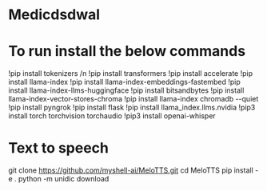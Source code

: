 # Medicdsdwal


# To run install the below commands

!pip install tokenizers /n
!pip install transformers
!pip install accelerate
!pip install llama-index
!pip install llama-index-embeddings-fastembed
!pip install llama-index-llms-huggingface
!pip install bitsandbytes
!pip install llama-index-vector-stores-chroma
!pip install llama-index chromadb --quiet
!pip install pyngrok
!pip install flask
!pip install llama_index.llms.nvidia
!pip3 install torch torchvision torchaudio 
!pip3 install openai-whisper




# Text to speech 

git clone https://github.com/myshell-ai/MeloTTS.git
cd MeloTTS
pip install -e .
python -m unidic download


